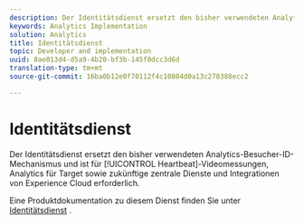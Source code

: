 ```yaml
---
description: Der Identitätsdienst ersetzt den bisher verwendeten Analytics-Besucher-ID-Mechanismus und ist für Heartbeat-Videomessungen, Analytics für Target sowie zukünftige zentrale Dienste und Integrationen von Experience Cloud erforderlich.
keywords: Analytics Implementation
solution: Analytics
title: Identitätsdienst
topic: Developer and implementation
uuid: 8ae013d4-d5a9-4b20-bf3b-145f0dcc3d6d
translation-type: tm+mt
source-git-commit: 16ba0b12e0f70112f4c10804d0a13c278388ecc2

---
```



# Identitätsdienst

Der Identitätsdienst ersetzt den bisher verwendeten Analytics-Besucher-ID-Mechanismus und ist für [!UICONTROL Heartbeat]-Videomessungen, Analytics für Target sowie zukünftige zentrale Dienste und Integrationen von Experience Cloud erforderlich.

Eine Produktdokumentation zu diesem Dienst finden Sie unter [Identitätsdienst](https://marketing.adobe.com/resources/help/en_US/mcvid/) .
